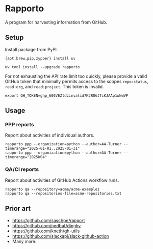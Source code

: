 # Rapporto

A program for harvesting information from GitHub.

## Setup

Install package from PyPI.
```shell
{apt,brew,pip,zypper} install uv
```
```shell
uv tool install --upgrade rapporto
```

For not exhausting the API rate limit too quickly, please provide a valid
GitHub token that minimally permits access to the scopes `repo:status`,
`read:org`, and `read:project`. This token is invalid.
```shell
export GH_TOKEN=ghp_600VEZtdzinvalid7K2R86JTiKJAAp1wNwVP
```

## Usage

### PPP reports
Report about activities of individual authors.
```shell
rapporto ppp --organization=python --author=AA-Turner --timerange="2025-01-01..2025-01-31"
rapporto ppp --organization=python --author=AA-Turner --timerange="2025W04"
```

### QA/CI reports
Report about activities of GitHub Actions workflow runs.
```shell
rapporto qa --repository=acme/acme-examples
rapporto qa --repositories-file=acme-repositories.txt
```


## Prior art
- https://github.com/saschpe/rapport
- https://github.com/nedbat/dinghy
- https://github.com/kneth/gh-utils
- https://github.com/slackapi/slack-github-action
- Many more.
